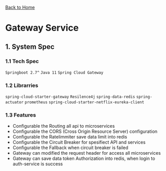 [Back to Home](https://github.com/springboot-microservices-project/)

# Gateway Service




## 1. System Spec

### 1.1 Tech Spec
`Springboot 2.7^`
`Java 11`
`Spring Cloud Gateway`

### 1.2 Librarries
`spring-cloud-starter-gateway`
`Resilence4j`
`spring-data-redis`
`spring-actuator`
`prometheus`
`spring-cloud-starter-netflix-eureka-client`

### 1.3 Features
- Configurable the Routing all api to microservices
- Configurable the CORS (Cross Origin Resource Server) configuration
- Configurable the Ratelimmiter save data limit into redis
- Configurable the Circuit Breaker for spesifiect API and services
- Configurable the Fallback when circuit breaker is failed
- Gateway can modified the request header for access all microservices
- Gateway can save data token Authorization into redis, when login to auth-service is success




